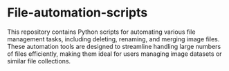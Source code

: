 # File-automation-scripts
This repository contains Python scripts for automating various file management tasks, including deleting, renaming, and merging image files. These automation tools are designed to streamline handling large numbers of files efficiently, making them ideal for users managing image datasets or similar file collections.

